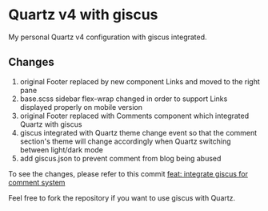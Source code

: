 # Quartz v4 with giscus

My personal Quartz v4 configuration with giscus integrated.

## Changes

1. original Footer replaced by new component Links and moved to the right pane 
2. base.scss sidebar flex-wrap changed in order to support Links displayed properly on mobile version
3. original Footer replaced with Comments component which integrated Quartz with giscus
4. giscus integrated with Quartz theme change event so that the comment section's theme will change accordingly when Quartz switching between light/dark mode
5. add giscus.json to prevent comment from blog being abused

To see the changes, please refer to this commit [feat: integrate giscus for comment system](https://github.com/rickliujh/techblog/commit/3a63084fc7643367adf99f0e1133672f791bd25b)

Feel free to fork the repository if you want to use giscus with Quartz.
